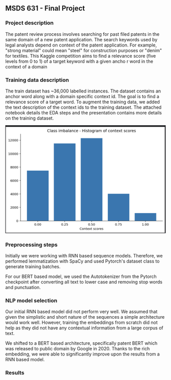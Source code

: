 ## MSDS 631 - Final Project

### Project description

The patent review process involves searching for past filed patents in the same domain of a new patent application. The search keywords used by legal analysts depend on context of the patent application. For example, "strong material" could mean "steel" for construction purposes or "denim" for textiles. This Kaggle competition aims to find a relevance score (five levels from 0 to 1) of a target keyword with a given ancho r word in the context of a domain

### Training data description

The train dataset has ~36,000 labelled instances. The dataset contains an anchor word along with a domain specific context id. The goal is to find a relevance score of a target word. To augment the training data, we added the text description of the context ids to the training dataset. The attached notebook details the EDA steps and the presentation contains more details on the training dataset.

![Class Imbalance](classimb.png)

### Preprocessing steps

Initially we were working with RNN based sequence models. Therefore, we performed lemmatization with SpaCy and used Pytorch's dataset class to generate training batches. 

For our BERT based model, we used the Autotokenizer from the Pytorch checkpoint after converting all text to lower case and removing stop words and punctuation.

### NLP model selection

Our initial RNN based model did not perform very well. We assumed that given the simplistic and short nature of the sequences a simple architecture would work well. However, training the embeddings from scratch did not help as they did not have any contextual information from a large corpus of text.

We shifted to a BERT based architecture, specifically patent BERT which was released to public domain by Google in 2020. Thanks to the rich embedding, we were able to significantly improve upon the results from a RNN based model. 

### Results
